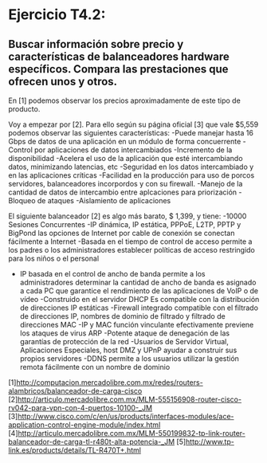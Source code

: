 # Ejercicio T4.2:
## Buscar información sobre precio y características de balanceadores hardware específicos. Compara las prestaciones que ofrecen unos y otros. 

En [1] podemos observar los precios aproximadamente de este tipo de producto.

Voy a empezar por [2]. Para ello según su página oficial [3] que vale $5,559 podemos observar las siguientes características:
-Puede manejar hasta 16 Gbps de datos de una aplicación en un módulo de forma concuerrente
-Control por aplicaciones de datos intercambiados
-Incremento de la disponibilidad
-Acelera el uso de la aplicación que esté intercambiando datos, minimizando latencias, etc
-Seguridad en los datos intercambiado y en las aplicaciones críticas
-Facilidad en la producción para uso de porcos servidores, balanceadores incorpordos y con su firewall.
-Manejo de la cantidad de datos de intercambio entre aplcaciones para priorización
-Bloqueo de ataques
-Aislamiento de aplicaciones

El siguiente balanceador [2] es algo más barato, $ 1,399, y tiene:
-10000 Sesiones Concurrentes 
-IP dinámica, IP estática, PPPoE, L2TP, PPTP y BigPond las opciones de Internet por cable de conexión se conectan fácilmente a Internet
-Basada en el tiempo de control de acceso permite a los padres o los administradores establecer políticas de acceso restringido para los niños o el personal
- IP basada en el control de ancho de banda permite a los administradores determinar la cantidad de ancho de banda es asignado a cada PC que garantice el rendimiento de las aplicaciones de VoIP o de vídeo
-Construido en el servidor DHCP Es compatible con la distribución de direcciones IP estáticas
-Firewall integrado compatible con el filtrado de direcciones IP, nombres de dominio de filtrado y filtrado de direcciones MAC
-IP y MAC función vinculante efectivamente previene los ataques de virus ARP
-Potente ataque de denegación de las garantías de protección de la red
-Usuarios de Servidor Virtual, Aplicaciones Especiales, host DMZ y UPnP ayudar a construir sus propios servidores
-DDNS permite a los usuarios utilizar la gestión remota fácilmente con un nombre de dominio


[1]http://computacion.mercadolibre.com.mx/redes/routers-alambricos/balanceador-de-carga-cisco
[2]http://articulo.mercadolibre.com.mx/MLM-555156908-router-cisco-rv042-para-vpn-con-4-puertos-10100-_JM
[3]http://www.cisco.com/c/en/us/products/interfaces-modules/ace-application-control-engine-module/index.html
[4]http://articulo.mercadolibre.com.mx/MLM-550199832-tp-link-router-balanceador-de-carga-tl-r480t-alta-potencia-_JM
[5]http://www.tp-link.es/products/details/TL-R470T+.html
